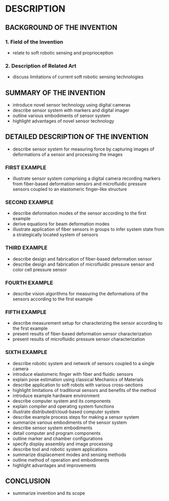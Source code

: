 # DESCRIPTION

## BACKGROUND OF THE INVENTION

### 1. Field of the Invention

- relate to soft robotic sensing and proprioception

### 2. Description of Related Art

- discuss limitations of current soft robotic sensing technologies

## SUMMARY OF THE INVENTION

- introduce novel sensor technology using digital cameras
- describe sensor system with markers and digital imager
- outline various embodiments of sensor system
- highlight advantages of novel sensor technology

## DETAILED DESCRIPTION OF THE INVENTION

- describe sensor system for measuring force by capturing images of deformations of a sensor and processing the images

### FIRST EXAMPLE

- illustrate sensor system comprising a digital camera recording markers from fiber-based deformation sensors and microfluidic pressure sensors coupled to an elastomeric finger-like structure

### SECOND EXAMPLE

- describe deformation modes of the sensor according to the first example
- derive equations for beam deformation modes
- illustrate application of fiber sensors in groups to infer system state from a strategically located system of sensors

### THIRD EXAMPLE

- describe design and fabrication of fiber-based deformation sensor
- describe design and fabrication of microfluidic pressure sensor and color cell pressure sensor

### FOURTH EXAMPLE

- describe vision algorithms for measuring the deformations of the sensors according to the first example

### FIFTH EXAMPLE

- describe measurement setup for characterizing the sensor according to the first example
- present results of fiber-based deformation sensor characterization
- present results of microfluidic pressure sensor characterization

### SIXTH EXAMPLE

- describe robotic system and network of sensors coupled to a single camera
- introduce elastomeric finger with fiber and fluidic sensors
- explain pose estimation using classical Mechanics of Materials
- describe application to soft robots with various cross-sections
- highlight limitations of traditional sensors and benefits of the method
- introduce example hardware environment
- describe computer system and its components
- explain compiler and operating system functions
- illustrate distributed/cloud-based computer system
- describe example process steps for making a sensor system
- summarize various embodiments of the sensor system
- describe sensor system embodiments
- detail computer and program components
- outline marker and chamber configurations
- specify display assembly and image processing
- describe tool and robotic system applications
- summarize displacement modes and sensing methods
- outline method of operation and embodiments
- highlight advantages and improvements

## CONCLUSION

- summarize invention and its scope

